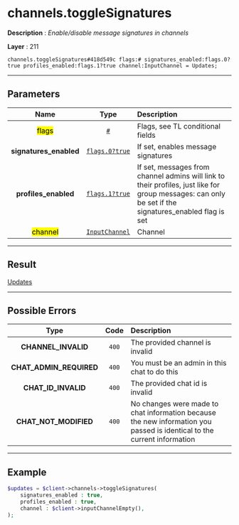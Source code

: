 # channels.toggleSignatures

**Description** : *Enable/disable message signatures in channels*

**Layer** : 211

```tl
channels.toggleSignatures#418d549c flags:# signatures_enabled:flags.0?true profiles_enabled:flags.1?true channel:InputChannel = Updates;
```

---

## Parameters

| Name | Type | Description |
| :---: | :---: | :--- |
| <mark>flags</mark> | [`#`](type/#) | Flags, see TL conditional fields |
| **signatures_enabled** | [`flags.0?true`](type/true) | If set, enables message signatures |
| **profiles_enabled** | [`flags.1?true`](type/true) | If set, messages from channel admins will link to their profiles, just like for group messages: can only be set if the signatures_enabled flag is set |
| <mark>channel</mark> | [`InputChannel`](type/InputChannel) | Channel |

---

## Result

[Updates](type/Updates)

---

## Possible Errors

| Type | Code | Description |
| :---: | :---: | :--- |
| **CHANNEL_INVALID** | `400` | The provided channel is invalid |
| **CHAT_ADMIN_REQUIRED** | `400` | You must be an admin in this chat to do this |
| **CHAT_ID_INVALID** | `400` | The provided chat id is invalid |
| **CHAT_NOT_MODIFIED** | `400` | No changes were made to chat information because the new information you passed is identical to the current information |

---

## Example

```php
$updates = $client->channels->toggleSignatures(
	signatures_enabled : true,
	profiles_enabled : true,
	channel : $client->inputChannelEmpty(),
);
```